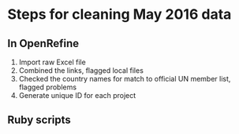 # Steps for cleaning May 2016 data

## In OpenRefine

1. Import raw Excel file
2. Combined the links, flagged local files
3. Checked the country names for match to official UN member list, flagged problems
4. Generate unique ID for each project

## Ruby scripts



